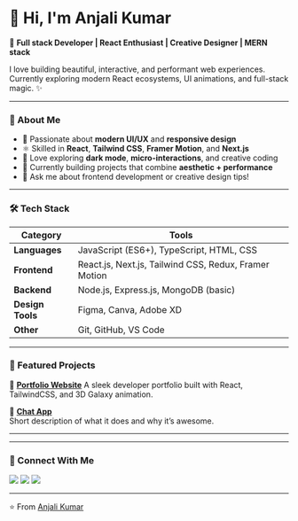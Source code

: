 # 👋 Hi, I'm Anjali Kumar

🚀 **Full stack Developer | React Enthusiast | Creative Designer | MERN stack**

I love building beautiful, interactive, and performant web experiences.  
Currently exploring modern React ecosystems, UI animations, and full-stack magic. ✨

---

### 🧠 About Me
- 🎨 Passionate about **modern UI/UX** and **responsive design**
- ⚛️ Skilled in **React**, **Tailwind CSS**, **Framer Motion**, and **Next.js**
- 🌙 Love exploring **dark mode**, **micro-interactions**, and creative coding
- 💼 Currently building projects that combine **aesthetic + performance**
- 💬 Ask me about frontend development or creative design tips!

---

### 🛠️ Tech Stack

| Category | Tools |
|-----------|--------|
| **Languages** | JavaScript (ES6+), TypeScript, HTML, CSS |
| **Frontend** | React.js, Next.js, Tailwind CSS, Redux, Framer Motion |
| **Backend** | Node.js, Express.js, MongoDB (basic) |
| **Design Tools** | Figma, Canva, Adobe XD |
| **Other** | Git, GitHub, VS Code |

---

### 🌌 Featured Projects
🌠 [**Portfolio Website**](https://anjali-portfolio-wheat.vercel.app/)
A sleek developer portfolio built with React, TailwindCSS, and 3D Galaxy animation.

💼 [**Chat App**](https://github.com/yourusername/project2)  
Short description of what it does and why it’s awesome.

---

<!--### 📊 GitHub Stats
<p align="center">
  <img src="https://github-readme-stats.vercel.app/api?username=YOUR_GITHUB_USERNAME&show_icons=true&theme=tokyonight" height="150" />
  <img src="https://github-readme-stats.vercel.app/api/top-langs/?username=YOUR_GITHUB_USERNAME&layout=compact&theme=tokyonight" height="150" />
</p> -->

---

### 🤝 Connect With Me
<p align="left">
  <a href="mailto:anjalirajwar222@gmail.com"><img src="https://img.shields.io/badge/-Email-red?style=flat-square&logo=gmail&logoColor=white"/></a>
  <a href="https://www.linkedin.com/in/anjaliannie06/"><img src="https://img.shields.io/badge/-LinkedIn-blue?style=flat-square&logo=linkedin&logoColor=white"/></a>
  <!-- <a href="https://twitter.com/yourtwitter"><img src="https://img.shields.io/badge/-Twitter-%231DA1F2.svg?style=flat-square&logo=twitter&logoColor=white"/></a> -->
  <a href="https://anjali-portfolio-wheat.vercel.app/"><img src="https://img.shields.io/badge/-Portfolio-%23ff69b4?style=flat-square&logo=vercel&logoColor=white"/></a>
</p>

---

⭐ From [Anjali Kumar](https://github.com/YOUR_GITHUB_USERNAME)
